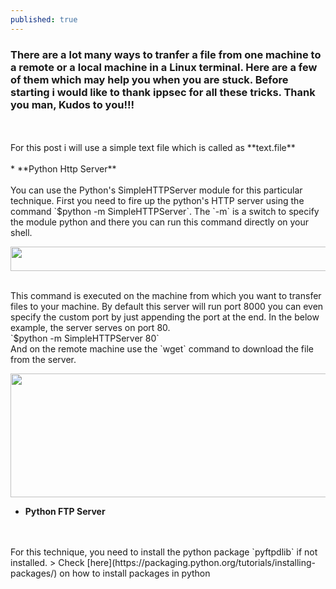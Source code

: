 ```yaml
---
published: true
---
```

### There are a lot many ways to tranfer a file from one machine to a remote or a local machine in a Linux terminal. Here are a few of them which may help you when you are stuck. Before starting i would like to thank **ippsec** for all these tricks. Thank you man, Kudos to you!!!
<br>
<br>
For this post i will use a simple text file which is called as **text.file**
<br>
<br>
* **Python Http Server**
<br>
<br>
	You can use the Python's SimpleHTTPServer module for this particular technique. First you need to fire up the
    python's HTTP server using the command `$python -m SimpleHTTPServer`. The `-m` is a switch to specify the
    module python and there you can run this command directly on your shell.
    <p align="center">
  		<img width="614" height="39" src="https://fir3wa1-k3r.github.io/imgs/file_1.png">	
	</p>
	<br>
    This command is executed on the machine from which you want to transfer files to your machine.
	By default this server will run port 8000 you can even specify the custom port by just appending the
    port at the end. In the below example, the server serves on port 80.
    <br>
    `$python -m SimpleHTTPServer 80` 
    <br>
    And on the remote machine use the `wget` command to download the file from the server.
    <p align="center">
  		<img width="1286" height="198" src="https://fir3wa1-k3r.github.io/imgs/file_2.png">
	</p>
    
    
* **Python FTP Server**
<br>
<br>
	For this technique, you need to install the python package `pyftpdlib` if not installed.
    > Check [here](https://packaging.python.org/tutorials/installing-packages/) on how to install packages in 
    python
    
    